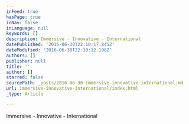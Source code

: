 ```yaml
---
inFeed: true
hasPage: true
inNav: false
inLanguage: null
keywords: []
description: Immersive - Innovative - International
datePublished: '2016-06-30T22:10:17.845Z'
dateModified: '2016-06-30T22:10:12.198Z'
authors: []
publisher: null
title: ''
author: []
starred: false
sourcePath: _posts/2016-06-30-immersive-innovative-international.md
url: immersive-innovative-international/index.html
_type: Article

---
```

Immersive - Innovative - International